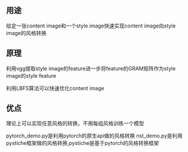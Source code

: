 ## 用途
给定一张content image和一个style image快速实现content image向style image的风格转换

## 原理
利用vgg提取style image的feature进一步将feature的GRAM矩阵作为style image的style feature

利用LBFS算法可以快速优化content image

## 优点
理论上可以实现任意风格的转换，不用每组风格训练一个模型

pytorch_demo.py是利用pytorch的原生api做的风格转换
nst_demo.py是利用pystiche框架做的风格转换,pystiche是基于pytorch的风格转换框架

